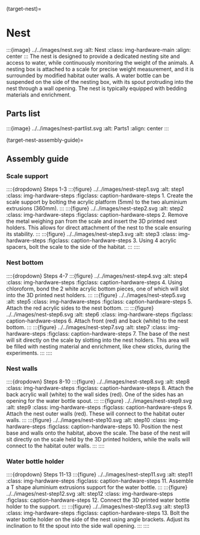 (target-nest)=
# Nest
:::{image} ../../images/nest.svg
:alt: Nest
:class: img-hardware-main
:align: center
:::
The nest is designed to provide a dedicated nesting site and access to water, while continuously monitoring the weight of the animals. 
A nesting box is attached to a scale for precise weight measurement, and it is surrounded by modified habitat outer walls. 
A water bottle can be suspended on the side of the nesting box, with its spout protruding into the nest through a wall opening. 
The nest is typically equipped with bedding materials and enrichment. 

## Parts list
:::{image} ../../images/nest-partlist.svg
:alt: Parts1
:align: center
:::

(target-nest-assembly-guide)=
## Assembly guide
### Scale support
::::{dropdown} Steps 1-3
:::{figure} ../../images/nest-step1.svg
:alt: step1
:class: img-hardware-steps
:figclass: caption-hardware-steps
1\. Create the scale support by bolting the acrylic platform (5mm) to the two aluminium extrusions (360mm). 
:::
:::{figure} ../../images/nest-step2.svg
:alt: step2
:class: img-hardware-steps
:figclass: caption-hardware-steps
2\. Remove the metal weighing pan from the scale and insert the 3D printed nest holders. This allows for direct attachment of the nest to the scale ensuring its stability.
:::
:::{figure} ../../images/nest-step3.svg
:alt: step3
:class: img-hardware-steps
:figclass: caption-hardware-steps
3\. Using 4 acrylic spacers, bolt the scale to the side of the habitat.
:::
::::

### Nest bottom
::::{dropdown} Steps 4-7
:::{figure} ../../images/nest-step4.svg
:alt: step4
:class: img-hardware-steps
:figclass: caption-hardware-steps
4\. Using chloroform, bond the 2 white acrylic bottom pieces, one of which will slot into the 3D printed nest holders.
:::
:::{figure} ../../images/nest-step5.svg
:alt: step5
:class: img-hardware-steps
:figclass: caption-hardware-steps
5\. Attach the red acrylic sides to the nest bottom.
:::
:::{figure} ../../images/nest-step6.svg
:alt: step6
:class: img-hardware-steps
:figclass: caption-hardware-steps
6\. Attach front (red) and back (white) to the nest bottom.
:::
:::{figure} ../../images/nest-step7.svg
:alt: step7
:class: img-hardware-steps
:figclass: caption-hardware-steps
7\. The base of the nest will sit directly on the scale by slotting into the nest holders. This area will be filled with nesting material and enrichment, like chew sticks, during the experiments.
:::
::::

### Nest walls
::::{dropdown} Steps 8-10 
:::{figure} ../../images/nest-step8.svg
:alt: step8
:class: img-hardware-steps
:figclass: caption-hardware-steps
8\. Attach the back acrylic wall (white) to the wall sides (red). One of the sides has an opening for the water bottle spout.
:::
:::{figure} ../../images/nest-step9.svg
:alt: step9
:class: img-hardware-steps
:figclass: caption-hardware-steps
9\. Attach the nest outer walls (red). These will connect to the habitat outer walls.
:::
:::{figure} ../../images/nest-step10.svg
:alt: step10
:class: img-hardware-steps
:figclass: caption-hardware-steps
10\. Position the nest base and walls onto the habitat, above the scale. The base of the nest will sit directly on the scale held by the 3D printed holders, while the walls will connect to the habitat outer walls.
:::
::::

### Water bottle holder
::::{dropdown} Steps 11-13
:::{figure} ../../images/nest-step11.svg
:alt: step11
:class: img-hardware-steps
:figclass: caption-hardware-steps
11\. Assemble a T shape aluminium extrusions support for the water bottle.
:::
:::{figure} ../../images/nest-step12.svg
:alt: step12
:class: img-hardware-steps
:figclass: caption-hardware-steps
12\. Connect the 3D printed water bottle holder to the support.
:::
:::{figure} ../../images/nest-step13.svg
:alt: step13
:class: img-hardware-steps
:figclass: caption-hardware-steps
13\. Bolt the water bottle holder on the side of the nest using angle brackets. Adjust its inclination to fit the spout into the side wall opening.
:::
::::